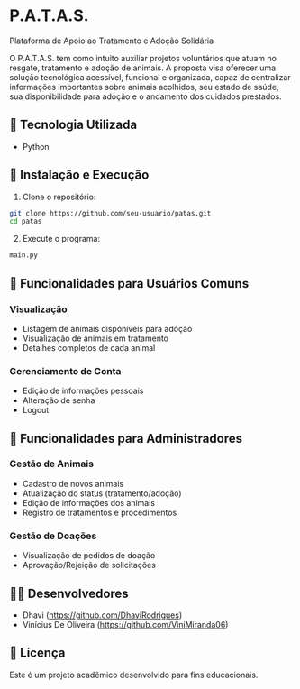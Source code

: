 # P.A.T.A.S.
Plataforma de Apoio ao Tratamento e Adoção Solidária

O P.A.T.A.S. tem como intuito auxiliar projetos voluntários que atuam no resgate, tratamento e adoção de animais. A proposta visa oferecer uma solução tecnológica acessível, funcional e organizada, capaz de centralizar informações importantes sobre animais acolhidos, seu estado de saúde, sua disponibilidade para adoção e o andamento dos cuidados prestados.

## 🚀 Tecnologia Utilizada
- Python

## 🔧 Instalação e Execução

1. Clone o repositório:
```bash
git clone https://github.com/seu-usuario/patas.git
cd patas
```

2. Execute o programa:
```bash
main.py
```

## 👤 Funcionalidades para Usuários Comuns

### Visualização
- Listagem de animais disponíveis para adoção
- Visualização de animais em tratamento
- Detalhes completos de cada animal

### Gerenciamento de Conta
- Edição de informações pessoais
- Alteração de senha
- Logout

## 👑 Funcionalidades para Administradores

### Gestão de Animais
- Cadastro de novos animais
- Atualização do status (tratamento/adoção)
- Edição de informações dos animais
- Registro de tratamentos e procedimentos

### Gestão de Doações
- Visualização de pedidos de doação
- Aprovação/Rejeição de solicitações

## 👨‍💻 Desenvolvedores
- Dhavi
(https://github.com/DhaviRodrigues)
- Vinícius De Oliveira
(https://github.com/ViniMiranda06)
## 📝 Licença
Este é um projeto acadêmico desenvolvido para fins educacionais.
